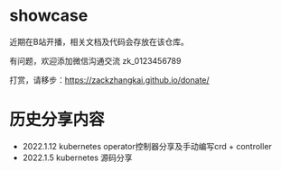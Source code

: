 # showcase

近期在B站开播，相关文档及代码会存放在该仓库。

有问题，欢迎添加微信沟通交流 zk_0123456789

打赏，请移步：https://zackzhangkai.github.io/donate/


# 历史分享内容

- 2022.1.12 kubernetes operator控制器分享及手动编写crd + controller
- 2022.1.5 kubernetes 源码分享
